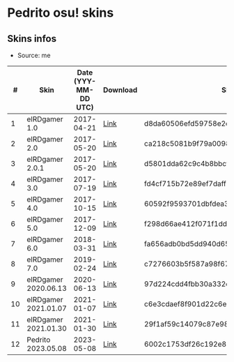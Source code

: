 # Pedrito osu! skins

## Skins infos
* Source: me

| #   | Skin                 | Date (YYY-MM-DD UTC) | Download                                                                                            | SHA1                                     |
| --- | -------------------- | -------------------- | --------------------------------------------------------------------------------------------------- | ---------------------------------------- |
| 1   | elRDgamer 1.0        | 2017-04-21           | [Link](https://github.com/EXtremeExploit/osu-skins/blob/master/elRDgamer%201.0.osk?raw=true)        | d8da60506efd59758e2ccb572b2da77752031a11 |
| 2   | elRDgamer 2.0        | 2017-05-20           | [Link](https://github.com/EXtremeExploit/osu-skins/blob/master/elRDgamer%202.0.osk?raw=true)        | ca218c5081b9f79a0098824fef2a96f98244600b |
| 3   | elRDgamer 2.0.1      | 2017-05-20           | [Link](https://github.com/EXtremeExploit/osu-skins/blob/master/elRDgamer%202.0.1.osk?raw=true)      | d5801dda62c9c4b8bbcf66274771e1cb005fbbc4 |
| 4   | elRDgamer 3.0        | 2017-07-19           | [Link](https://github.com/EXtremeExploit/osu-skins/blob/master/elRDgamer%203.0.osk?raw=true)        | fd4cf715b72e89ef7daffb8ead3117e7fb63286c |
| 5   | elRDgamer 4.0        | 2017-10-15           | [Link](https://github.com/EXtremeExploit/osu-skins/blob/master/elRDgamer%204.0.osk?raw=true)        | 60592f9593701dbfdea3fde4b1028674d3ca07b6 |
| 6   | elRDgamer 5.0        | 2017-12-09           | [Link](https://github.com/EXtremeExploit/osu-skins/blob/master/elRDgamer%205.0.osk?raw=true)        | f298d66ae412f071f1dd2814a4a3949c14246612 |
| 7   | elRDgamer 6.0        | 2018-03-31           | [Link](https://github.com/EXtremeExploit/osu-skins/blob/master/elRDgamer%206.0.osk?raw=true)        | fa656adb0bd5dd940d65331f05ad882d55da3427 |
| 8   | elRDgamer 7.0        | 2019-02-24           | [Link](https://github.com/EXtremeExploit/osu-skins/blob/master/elRDgamer%207.0.osk?raw=true)        | c7276603b5f587a98f6771947517d176e5520c25 |
| 9   | elRDgamer 2020.06.13 | 2020-06-13           | [Link](https://github.com/EXtremeExploit/osu-skins/blob/master/elRDgamer%202020.06.13.osk?raw=true) | 97d224cdd4fbb30a332c12424bf7d259b8f101bf |
| 10  | elRDgamer 2021.01.07 | 2021-01-07           | [Link](https://github.com/EXtremeExploit/osu-skins/blob/master/elRDgamer%202021.01.07.osk?raw=true) | c6e3cdaef8f901d22c6e2cc11ec77d20b6932b71 |
| 11  | elRDgamer 2021.01.30 | 2021-01-30           | [Link](https://github.com/EXtremeExploit/osu-skins/blob/master/elRDgamer%202021.01.30.osk?raw=true) | 29f1af59c14079c87e98b06d7930f9a7e0425625 |
| 12  | Pedrito 2023.05.08   | 2023-05-08           | [Link](https://github.com/EXtremeExploit/osu-skins/blob/master/Pedrito%202023.05.08.osk?raw=true)   | 6002c1753df26c192e8ce9f86abe8c3b0ba21017 |
